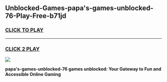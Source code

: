 
## Unblocked-Games-papa's-games-unblocked-76-Play-Free-b71jd
<h3>
<a href="https://premium76.site?title=papa's-games-unblocked-76&ref=23A">CLICK TO PLAY</a></h3>
<hr>

<h3>
<a href="https://premium76.site?title=papa's-games-unblocked-76&ref=23A">CLICK 2 PLAY</a>
  
</h3>

<a href="https://premium76.site?title=papa's-games-unblocked-76&ref=23A"><img src="https://clearcache.store/games.png"></a>


**papa's-games-unblocked-76 games unblocked: Your Gateway to Fun and Accessible Online Gaming**
